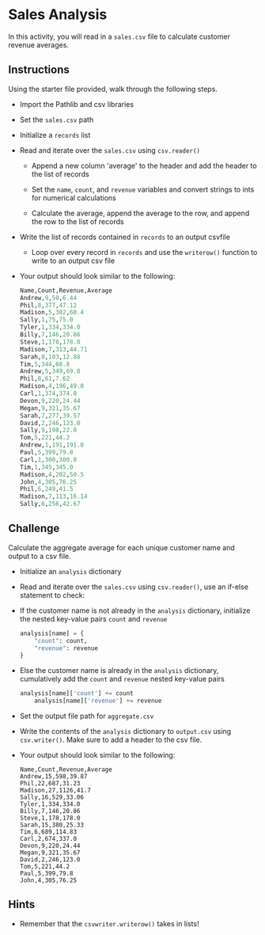 # Sales Analysis

In this activity, you will read in a `sales.csv` file to calculate customer revenue averages.

## Instructions

Using the starter file provided, walk through the following steps.

* Import the Pathlib and csv libraries

* Set the `sales.csv` path

* Initialize a `records` list

* Read and iterate over the `sales.csv` using `csv.reader()`

  * Append a new column 'average' to the header and add the header to the list of records

  * Set the `name`, `count`, and `revenue` variables and convert strings to ints for numerical calculations

  * Calculate the average, append the average to the row, and append the row to the list of records

* Write the list of records contained in `records` to an output csvfile

  * Loop over every record in `records` and use the `writerow()` function to write to an output csv file

* Your output should look similar to the following:

  ```python
  Name,Count,Revenue,Average
  Andrew,9,58,6.44
  Phil,8,377,47.12
  Madison,5,302,60.4
  Sally,1,75,75.0
  Tyler,1,334,334.0
  Billy,7,146,20.86
  Steve,1,178,178.0
  Madison,7,313,44.71
  Sarah,8,103,12.88
  Tim,5,344,68.8
  Andrew,5,349,69.8
  Phil,8,61,7.62
  Madison,4,196,49.0
  Carl,1,374,374.0
  Devon,9,220,24.44
  Megan,9,321,35.67
  Sarah,7,277,39.57
  David,2,246,123.0
  Sally,9,198,22.0
  Tom,5,221,44.2
  Andrew,1,191,191.0
  Paul,5,399,79.8
  Carl,1,300,300.0
  Tim,1,345,345.0
  Madison,4,202,50.5
  John,4,305,76.25
  Phil,6,249,41.5
  Madison,7,113,16.14
  Sally,6,256,42.67
  ```

## Challenge

Calculate the aggregate average for each unique customer name and output to a csv file.

* Initialize an `analysis` dictionary

* Read and iterate over the `sales.csv` using `csv.reader()`, use an if-else statement to check:

* If the customer name is not already in the `analysis` dictionary, initialize the nested key-value pairs `count` and `revenue`

  ```python
  analysis[name] = {
      "count": count,
      "revenue": revenue
  }
  ```

* Else the customer name is already in the `analysis` dictionary, cumulatively add the `count` and `revenue` nested key-value pairs

  ```python
  analysis[name]['count'] += count
      analysis[name]['revenue'] += revenue
  ```

* Set the output file path for `aggregate.csv`

* Write the contents of the `analysis` dictionary to `output.csv` using `csv.writer()`. Make sure to add a header to the csv file.

* Your output should look similar to the following:

  ```
  Name,Count,Revenue,Average
  Andrew,15,598,39.87
  Phil,22,687,31.23
  Madison,27,1126,41.7
  Sally,16,529,33.06
  Tyler,1,334,334.0
  Billy,7,146,20.86
  Steve,1,178,178.0
  Sarah,15,380,25.33
  Tim,6,689,114.83
  Carl,2,674,337.0
  Devon,9,220,24.44
  Megan,9,321,35.67
  David,2,246,123.0
  Tom,5,221,44.2
  Paul,5,399,79.8
  John,4,305,76.25
  ```

## Hints

* Remember that the `csvwriter.writerow()` takes in lists!
